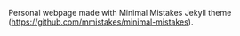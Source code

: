 Personal webpage made with Minimal Mistakes Jekyll theme (https://github.com/mmistakes/minimal-mistakes).
